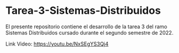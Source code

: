 # Tarea-3-Sistemas-Distribuidos

El presente repositorio contiene el desarrollo de la tarea 3 del ramo Sistemas Distribuidos cursado durante el segundo semestre de 2022.

Link Video: https://youtu.be/NxSEgYS3Qj4

